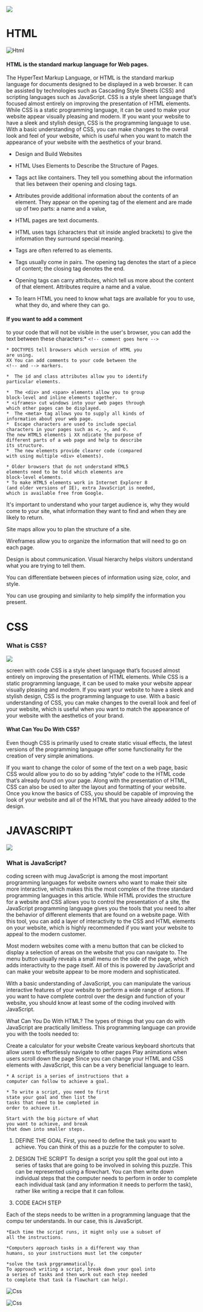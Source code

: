

![](https://p92.com/binaries/content/gallery/p92website/technologies/htmlcssjs-details.png)

# HTML
![Html](https://brytdesigns.com/wp-content/uploads/2019/12/letters-html-1024x681.jpg)
#### HTML is the standard markup language for Web pages.
The HyperText Markup Language, or HTML is the standard markup language for documents designed to be displayed in a web browser. It can be assisted by technologies such as Cascading Style Sheets (CSS) and scripting languages such as JavaScript.
CSS is a style sheet language that’s focused almost entirely on improving the presentation of HTML elements. While CSS is a static programming language, it can be used to make your website appear visually pleasing and modern. If you want your website to have a sleek and stylish design, CSS is the programming language to use. With a basic understanding of CSS, you can make changes to the overall look and feel of your website, which is useful when you want to match the appearance of your website with the aesthetics of your brand.
* Design and Build Websites
* HTML Uses Elements to Describe the Structure of Pages.

* Tags act like containers. They tell you
something about the information that lies between their opening and closing tags.

* Attributes provide additional information
about the contents of an element. They appear
on the opening tag of the element and are
made up of two parts: a name and a value,
* HTML pages are text documents.
*  HTML uses tags (characters that sit inside angled
brackets) to give the information they surround special
meaning.
* Tags are often referred to as elements.
* Tags usually come in pairs. The opening tag denotes
the start of a piece of content; the closing tag denotes
the end.
* Opening tags can carry attributes, which tell us more
about the content of that element.
 Attributes require a name and a value.
*  To learn HTML you need to know what tags are
available for you to use, what they do, and where they
can go.

#### If you want to add a comment
to your code that will not be
visible in the user's browser, you
can add the text between these
characters:*
`<!-- comment goes here -->`
````
* DOCTYPES tell browsers which version of HTML you
are using.
XX You can add comments to your code between the
<!-- and --> markers.

*  The id and class attributes allow you to identify
particular elements.

*  The <div> and <span> elements allow you to group
block-level and inline elements together.
* <iframes> cut windows into your web pages through
which other pages can be displayed.
*  The <meta> tag allows you to supply all kinds of
information about your web page.
*  Escape characters are used to include special
characters in your pages such as <, >, and ©.
The new HTML5 elements i XX ndicate the purpose of
different parts of a web page and help to describe
its structure.
*  The new elements provide clearer code (compared
with using multiple <div> elements).

* Older browsers that do not understand HTML5
elements need to be told which elements are
block-level elements.
* To make HTML5 elements work in Internet Explorer 8
(and older versions of IE), extra JavaScript is needed,
which is available free from Google.
````
It's important to understand who your target audience
is, why they would come to your site, what information
they want to find and when they are likely to return.

Site maps allow you to plan the structure of a site.

 Wireframes allow you to organize the information that
will need to go on each page.

 Design is about communication. Visual hierarchy helps
visitors understand what you are trying to tell them.

 You can differentiate between pieces of information
using size, color, and style.

 You can use grouping and similarity to help simplify
the information you present.

# CSS
### What is CSS?

![](https://s3.eu-west-2.amazonaws.com/uploads.3alampro.com/2019/October/UqGlnihBSz6tx8ua5tojPTwPvN3KsN6v6DfRNDa2.jpeg)

screen with code
CSS is a style sheet language that’s focused almost entirely on improving the presentation of HTML elements. While CSS is a static programming language, it can be used to make your website appear visually pleasing and modern. If you want your website to have a sleek and stylish design, CSS is the programming language to use. With a basic understanding of CSS, you can make changes to the overall look and feel of your website, which is useful when you want to match the appearance of your website with the aesthetics of your brand.
#### What Can You Do With CSS?




Even though CSS is primarily used to create static visual effects, the latest versions of the programming language offer some functionality for the creation of very simple animations.

If you want to change the color of some of the text on a web page, basic CSS would allow you to do so by adding “style” code to the HTML code that’s already found on your page.
Along with the presentation of HTML, CSS can also be used to alter the layout and formatting of your website.
Once you know the basics of CSS, you should be capable of improving the look of your website and all of the HTML that you have already added to the design.




# JAVASCRIPT
![](https://2.bp.blogspot.com/-z6q9nVbRxTI/XD-eNSUWtrI/AAAAAAAAMC0/bYratloel2AytKlQXuaFqD51D3P54xE5gCLcBGAs/s1600/%25D9%2585%25D8%25B5%25D8%25A7%25D8%25AF%25D8%25B1%2B%25D8%25AA%25D8%25B9%25D9%2584%25D9%2585%2B%25D8%25AC%25D8%25A7%25D9%2581%25D8%25A7%2B%25D8%25B3%25D9%2583%25D8%25B1%25D9%258A%25D8%25A8%25D8%25AA.png)

### What is JavaScript?

coding screen with mug
JavaScript is among the most important programming languages for website owners who want to make their site more interactive, which makes this the most complex of the three standard programming languages in this article. While HTML provides the structure for a website and CSS allows you to control the presentation of a site, the JavaScript programming language gives you the tools that you need to alter the behavior of different elements that are found on a website page. With this tool, you can add a layer of interactivity to the CSS and HTML elements on your website, which is highly recommended if you want your website to appeal to the modern customer.

Most modern websites come with a menu button that can be clicked to display a selection of areas on the website that you can navigate to. The menu button usually reveals a small menu on the side of the page, which adds interactivity to the page itself. All of this is powered by JavaScript and can make your website appear to be more modern and sophisticated.

With a basic understanding of JavaScript, you can manipulate the various interactive features of your website to perform a wide range of actions. If you want to have complete control over the design and function of your website, you should know at least some of the coding involved with JavaScript.

What Can You Do With HTML?
The types of things that you can do with JavaScript are practically limitless. This programming language can provide you with the tools needed to:

Create a calculator for your website
Create various keyboard shortcuts that allow users to effortlessly navigate to other pages
Play animations when users scroll down the page
Since you can change your HTML and CSS elements with JavaScript, this can be a very beneficial language to learn.
````
* A script is a series of instructions that a
computer can follow to achieve a goal.

* To write a script, you need to first
state your goal and then list the
tasks that need to be completed in
order to achieve it.

Start with the big picture of what
you want to achieve, and break
that down into smaller steps.
````
1. DEFINE THE GOAL
First, you need to define the task you want to
achieve. You can think of this as a puzzle for the
computer to solve.

2. DESIGN THE SCRIPT
To design a script you split the goal out into a series
of tasks that are going to be involved in solving this
puzzle. This can be represented using a flowchart.
You can then write down individual steps that the
computer needs to perform in order to complete
each individual task (and any information it needs to
perform the task), rather like writing a recipe that it
can follow.
3. CODE EACH STEP

Each of the steps needs to be written in a
programming language that the compu ter
understands. In our case, this is JavaScript.
````
*Each time the script runs, it might only use a subset of
all the instructions.

*Computers approach tasks in a different way than
humans, so your instructions must let the computer

*solve the task prggrammatically.
To approach writing a script, break down your goal into
a series of tasks and then work out each step needed
to complete that task (a flowchart can help).
````
![Css](https://brytdesigns.com/wp-content/uploads/2019/12/html_css_javascript_infographic-1024x614.png)

![Css](https://s3.eu-west-2.amazonaws.com/1training.org/wp-content/uploads/2017/10/18232806/6.png)

